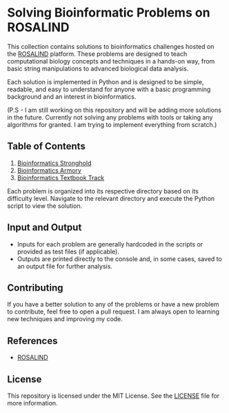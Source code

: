 # Solving Bioinformatic Problems on ROSALIND

This collection contains solutions to bioinformatics challenges hosted on the [ROSALIND]() platform. These problems are designed to teach computational biology concepts and techniques in a hands-on way, from basic string manipulations to advanced biological data analysis.

Each solution is implemented in Python and is designed to be simple, readable, and easy to understand for anyone with a basic programming background and an interest in bioinformatics.

(P.S - I am still working on this repository and will be adding more solutions in the future. Currently not solving any problems with tools or taking any algorithms for granted. I am trying to implement everything from scratch.)

## Table of Contents

1. [Bioinformatics Stronghold](./Bioinformatics%20Stronghold)
2. [Bioinformatics Armory](./Bioinformatics%20Armory)
3. [Bioinformatics Textbook Track](./Bioinformatics%20Textbook%20Track)


Each problem is organized into its respective directory based on its difficulty level. Navigate to the relevant directory and execute the Python script to view the solution.

## Input and Output

- Inputs for each problem are generally hardcoded in the scripts or provided as test files (if applicable).
- Outputs are printed directly to the console and, in some cases, saved to an output file for further analysis.

## Contributing

If you have a better solution to any of the problems or have a new problem to contribute, feel free to open a pull request. I am always open to learning new techniques and improving my code.

## References

- [ROSALIND](http://rosalind.info/)

## License
This repository is licensed under the MIT License. See the [LICENSE](./LICENSE) file for more information.